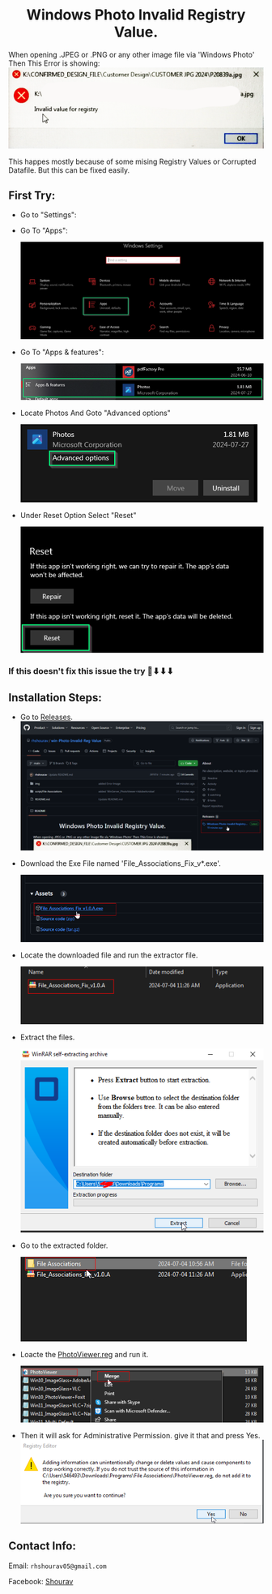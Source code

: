 <h1 align="center"> Windows Photo Invalid Registry Value.</h1>

When opening .JPEG or .PNG or any other image file via 'Windows Photo' Then This Error is showing:
<img src="https://github.com/rhshourav/win-Photo-Invalid-Reg-Value/blob/main/img/img_1.png">

This happes mostly because of some mising Registry Values or Corrupted Datafile. But this can be fixed easily.
## First Try:
 - Go to "Settings": 
 - Go To "Apps":

   <img src="https://github.com/rhshourav/win-Photo-Invalid-Reg-Value/blob/main/img/s1.png">

 - Go To "Apps & features":

   <img src="https://github.com/rhshourav/win-Photo-Invalid-Reg-Value/blob/main/img/s2.png">

 - Locate Photos And Goto "Advanced options"

   <img src="https://github.com/rhshourav/win-Photo-Invalid-Reg-Value/blob/main/img/s3.png">

 - Under Reset Option Select "Reset"

   <img src="https://github.com/rhshourav/win-Photo-Invalid-Reg-Value/blob/main/img/s4.png">

### If this doesn't fix this issue the try 🔻⬇⬇⬇
 
## Installation Steps:
  - Go to [Releases](https://github.com/rhshourav/win-Photo-Invalid-Reg-Value/releases).<img src="https://github.com/rhshourav/win-Photo-Invalid-Reg-Value/blob/main/img/img_2.png">
   
  - Download the Exe File named 'File_Associations_Fix_v*.exe'.
  
    <img src="https://github.com/rhshourav/win-Photo-Invalid-Reg-Value/blob/main/img/img_3.png">
    
  - Locate the downloaded file and run the extractor file.

    <img src="https://github.com/rhshourav/win-Photo-Invalid-Reg-Value/blob/main/img/img_4.png">
    
  - Extract the files.
  
    <img src="https://github.com/rhshourav/win-Photo-Invalid-Reg-Value/blob/main/img/img_5.png">
    
  - Go to the extracted folder.
  
    <img src="https://github.com/rhshourav/win-Photo-Invalid-Reg-Value/blob/main/img/img_6.png">
    
  - Loacte the [PhotoViewer.reg](https://raw.githubusercontent.com/rhshourav/win-Photo-Invalid-Reg-Value/main/script/File%20Associations/PhotoViewer.reg) and run it.
    
    <img src="https://github.com/rhshourav/win-Photo-Invalid-Reg-Value/blob/main/img/img_7.png">
    
  -  Then it will ask for Administrative Permission. give it that and press Yes. <img src="https://github.com/rhshourav/win-Photo-Invalid-Reg-Value/blob/main/img/img_8.png">



## Contact Info:

Email: ```rhshourav05@gmail.com```

Facebook: [Shourav](facbook.com/lostboyguru)



